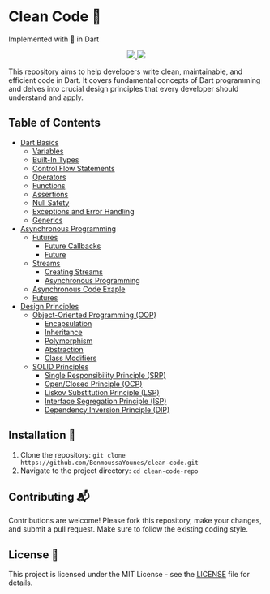 # Clean Code 🍃

Implemented with 💙 in Dart 

<p align="center">
  <a href="https://github.com/yourusername/clean-code-repo/blob/master/LICENSE">
    <img src="https://img.shields.io/badge/license-MIT-blue.svg">
  </a>
  <a href="https://dart.dev">
    <img src="https://img.shields.io/badge/Dart-0175C2?logo=dart&logoColor=white">
  </a>
</p>

This repository aims to help developers write clean, maintainable, and efficient code in Dart. It covers fundamental concepts of Dart programming and delves into crucial design principles that every developer should understand and apply.

## Table of Contents

- [Dart Basics](#dart-basics)
  - [Variables](#variables)
  - [Built-In Types](#built-in-types)
  - [Control Flow Statements](#control-flow-statements)
  - [Operators](#operators)
  - [Functions](#functions)
  - [Assertions](#assertions)
  - [Null Safety](#null-safety)
  - [Exceptions and Error Handling](#exceptions-and-error-handling)
  - [Generics](#generics)
- [Asynchronous Programming](#asynchronous_programming)
  - [Futures](#futures)
    - [Future Callbacks](#future_callbacks)
    - [Future](#future)
  - [Streams](#streams)
    - [Creating Streams](#creating_streams)
    - [Asynchronous Programming](#asynchronous_programming)
  - [Asynchronous Code Exaple](#asynchronous_code_example)
  - [Futures](#futures)
- [Design Principles](#design-principles)
  - [Object-Oriented Programming (OOP)](#object-oriented-programming-oop)
    - [Encapsulation](#encapsulation)
    - [Inheritance](#inheritance)
    - [Polymorphism](#polymorphism)
    - [Abstraction](#abstraction)
    - [Class Modifiers](#class-modifiers)
  - [SOLID Principles](#solid-principles)
    - [Single Responsibility Principle (SRP)](#single-responsibility-principle-srp)
    - [Open/Closed Principle (OCP)](#openclosed-principle-ocp)
    - [Liskov Substitution Principle (LSP)](#liskov-substitution-principle-lsp)
    - [Interface Segregation Principle (ISP)](#interface-segregation-principle-isp)
    - [Dependency Inversion Principle (DIP)](#dependency-inversion-principle-dip)

## Installation 🔌

1. Clone the repository: `git clone https://github.com/BenmoussaYounes/clean-code.git`
2. Navigate to the project directory: `cd clean-code-repo`

## Contributing 📬

Contributions are welcome! Please fork this repository, make your changes, and submit a pull request. Make sure to follow the existing coding style.

## License 📑

This project is licensed under the MIT License - see the [LICENSE](LICENSE) file for details.

